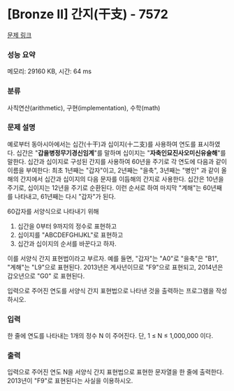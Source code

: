 # [Bronze II] 간지(干支) - 7572 

[문제 링크](https://www.acmicpc.net/problem/7572) 

### 성능 요약

메모리: 29160 KB, 시간: 64 ms

### 분류

사칙연산(arithmetic), 구현(implementation), 수학(math)

### 문제 설명

<p>예로부터 동아시아에서는 십간(十干)과 십이지(十二支)를 사용하여 연도를 표시하였다. 십간은 "<strong>갑을병정무기경신임계</strong>"를 말하며 십이지는 "<strong>자축인묘진사오미신유술해</strong>"를 말한다. 십간과 십이지로 구성된 간지를 사용하여 60년을 주기로 각 연도에 다음과 같이 이름을 부여한다: 최초 1년째는 "갑자"이고, 2년째는 "을축", 3년째는 "병인" 과 같이 올해의 간지에서 십간과 십이지의 다음 문자를 이듬해의 간지로 사용한다. 십간은 10년을 주기로, 십이지는 12년을 주기로 순환된다. 이런 순서로 하여 마지막 "계해"는 60년째를 나타내고, 61년째는 다시 "갑자"가 된다.</p>

<p>60갑자를 서양식으로 나타내기 위해 </p>

<ol>
	<li>십간을 0부터 9까지의 정수로 표현하고 </li>
	<li>십이지를 "ABCDEFGHIJKL"로 표현하고</li>
	<li>십간과 십이지의 순서를 바꾼다고 하자.</li>
</ol>

<p>이를 서양식 간지 표현법이라고 부르자. 예를 들면, "갑자"는 "A0"로 "을축"은 "B1", "계해"는 "L9"으로 표현된다. 2013년은 계사년이므로 "F9"으로 표현되고, 2014년은 갑오년으로 "G0" 로 표현된다.</p>

<p>입력으로 주어진 연도를 서양식 간지 표현법으로 나타낸 것을 출력하는 프로그램을 작성하시오.</p>

### 입력 

 <p>한 줄에 연도를 나타내는 1개의 정수 N 이 주어진다. 단, 1 ≤ N ≤ 1,000,000 이다.</p>

### 출력 

 <p>입력으로 주어진 연도 N을 서양식 간지 표현법으로 표현한 문자열을 한 줄에 출력한다. 2013년이 "F9"로 표현된다는 사실을 이용하시오.</p>

